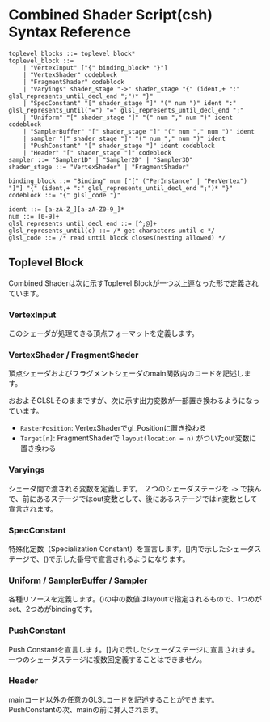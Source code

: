 # Combined Shader Script(csh) Syntax Reference

```bnf
toplevel_blocks ::= toplevel_block*
toplevel_block ::=
    | "VertexInput" ["{" binding_block* "}"]
    | "VertexShader" codeblock
    | "FragmentShader" codeblock
    | "Varyings" shader_stage "->" shader_stage "{" (ident,+ ":" glsl_represents_until_decl_end ";")* "}"
    | "SpecConstant" "[" shader_stage "]" "(" num ")" ident ":" glsl_represents_until("=") "=" glsl_represents_until_decl_end ";"
    | "Uniform" "[" shader_stage "]" "(" num "," num ")" ident codeblock
    | "SamplerBuffer" "[" shader_stage "]" "(" num "," num ")" ident
    | sampler "[" shader_stage "]" "(" num "," num ")" ident
    | "PushConstant" "[" shader_stage "]" ident codeblock
    | "Header" "[" shader_stage "]" codeblock
sampler ::= "Sampler1D" | "Sampler2D" | "Sampler3D"
shader_stage ::= "VertexShader" | "FragmentShader"

binding_block ::= "Binding" num ["[" ("PerInstance" | "PerVertex") "]"] "{" (ident,+ ":" glsl_represents_until_decl_end ";")* "}"
codeblock ::= "{" glsl_code "}"

ident ::= [a-zA-Z_][a-zA-Z0-9_]*
num ::= [0-9]+
glsl_represents_until_decl_end ::= [^;@]+
glsl_represents_until(c) ::= /* get characters until c */
glsl_code ::= /* read until block closes(nesting allowed) */
```

## Toplevel Block

Combined Shaderは次に示すToplevel Blockが一つ以上連なった形で定義されています。

### VertexInput

このシェーダが処理できる頂点フォーマットを定義します。

### VertexShader / FragmentShader

頂点シェーダおよびフラグメントシェーダのmain関数内のコードを記述します。

おおよそGLSLそのままですが、次に示す出力変数が一部置き換わるようになっています。

* `RasterPosition`: VertexShaderでgl_Positionに置き換わる
* `Target[n]`: FragmentShaderで `layout(location = n)` がついたout変数に置き換わる

### Varyings

シェーダ間で渡される変数を定義します。
２つのシェーダステージを `->` で挟んで、前にあるステージではout変数として、後にあるステージではin変数として宣言されます。

### SpecConstant

特殊化定数（Specialization Constant）を宣言します。[]内で示したシェーダステージで、()で示した番号で宣言されるようになります。

### Uniform / SamplerBuffer / Sampler

各種リソースを定義します。()の中の数値はlayoutで指定されるもので、1つめがset、2つめがbindingです。

### PushConstant

Push Constantを宣言します。[]内で示したシェーダステージに宣言されます。
一つのシェーダステージに複数回定義することはできません。

### Header

mainコード以外の任意のGLSLコードを記述することができます。
PushConstantの次、mainの前に挿入されます。
